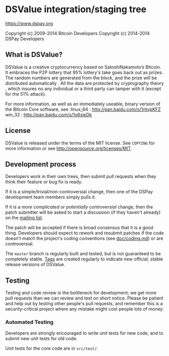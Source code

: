 DSValue integration/staging tree
=====================================

https://www.dspay.org

Copyright (c) 2009-2014 Bitcoin Developers
Copyright (c) 2014-2014 DSPay Developers

What is DSValue?
----------------

DSValue  is  a  creative  cryptocurrency  based  on  SatoshiNakamoto’s Bitcoin. 
It embraces the P2P lottery that 95% lottery's take goes back out as prizes. 
The random numbers  are  generated  from the block, and the prize will be 
distributed  automatically .  All  the  data  are  protected  by cryptography 
theory ,  which insures no any individual or a third party can tamper with 
it (except for the 51% attack).

For more information, as well as an immediately useable, binary version of
the Bitcoin Core software, see :linux_64 : http://pan.baidu.com/s/1ntypKFZ 
win_32 : http://pan.baidu.com/s/1o6sieDk

License
-------

DSValue is released under the terms of the MIT license. See `COPYING` for more
information or see http://opensource.org/licenses/MIT.

Development process
-------------------

Developers work in their own trees, then submit pull requests when they think
their feature or bug fix is ready.

If it is a simple/trivial/non-controversial change, then one of the DSPay
development team members simply pulls it.

If it is a *more complicated or potentially controversial* change, then the patch
submitter will be asked to start a discussion (if they haven't already) on the
[mailing list](http://sourceforge.net/mailarchive/forum.php?forum_name=bitcoin-development).

The patch will be accepted if there is broad consensus that it is a good thing.
Developers should expect to rework and resubmit patches if the code doesn't
match the project's coding conventions (see [doc/coding.md](doc/coding.md)) or are
controversial.

The `master` branch is regularly built and tested, but is not guaranteed to be
completely stable. [Tags](https://github.com/bitcoin/bitcoin/tags) are created
regularly to indicate new official, stable release versions of DSValue.

Testing
-------

Testing and code review is the bottleneck for development; we get more pull
requests than we can review and test on short notice. Please be patient and help out by testing
other people's pull requests, and remember this is a security-critical project where any mistake might cost people
lots of money.

### Automated Testing

Developers are strongly encouraged to write unit tests for new code, and to
submit new unit tests for old code.

Unit tests for the core code are in `src/test/`.
